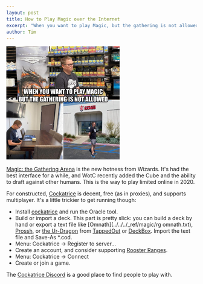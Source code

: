 ```yaml
---
layout: post
title: How to Play Magic over the Internet
excerpt: "When you want to play Magic, but the gathering is not allowed: instructions for setting up and playing with M:tG Arena and Cockatrice."
author: Tim
---
```


<img src="/images/gathering.jpg" alt="when you want to play magic but the gathering is not allowed" width="300px" /><br />

[Magic: the Gathering Arena](https://magic.wizards.com/en/mtgarena) is the new hotness from Wizards. It's had the best interface for a while, and WotC recently added the Cube and the ability to draft against other humans. This is the way to play limited online in 2020.  

For constructed, [Cockatrice](https://cockatrice.github.io/) is decent, free (as in proxies), and supports multiplayer. It's a little trickier to get running though:    
* Install [cockatrice](https://cockatrice.github.io/) and run the Oracle tool.
* Build or import a deck. This part is pretty slick: you can build a deck by hand or export a text file like [Omnath](../../../_ref/magic/rg omnath.txt), [Prossh](../../../_ref/magic/prossh.txt), or [the Ur-Dragon](../../../_ref/magic/ur-dragon.txt) from [TappedOut](https://tappedout.net/) or [DeckBox](https://deckbox.org/). Import the text file and Save-As *.cod.
* Menu: Cockatrice -> Register to server... 
* Create an account, and consider supporting [Rooster Ranges](https://cockatrice.us/index.php).
* Menu: Cockatrice -> Connect
* Create or join a game.  

The [Cockatrice Discord](https://discord.gg/3Z9yzmA) is a good place to find people to play with.  
